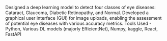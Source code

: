 Designed a deep learning model to detect four classes of eye diseases: Cataract, Glaucoma, Diabetic Retinopathy, and Normal. Developed a graphical user interface (GUI) for image uploads, enabling the assessment of potential eye diseases with various accuracy metrics.
Tools Used - Python, Various DL models (majorly EfficientNet), Numpy, kaggle, React, FastAPI
